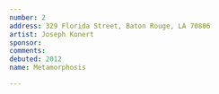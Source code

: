 ```yaml
---
number: 2
address: 329 Florida Street, Baton Rouge, LA 70806
artist: Joseph Konert
sponsor: 
comments: 
debuted: 2012
name: Metamorphosis

---
```



